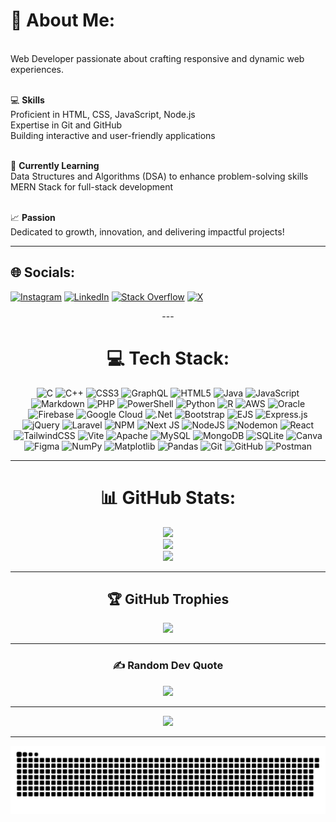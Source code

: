 

# 💫 About Me:
<br>Web Developer passionate about crafting responsive and dynamic web experiences.<br><br>

💻 **Skills**<br>Proficient in HTML, CSS, JavaScript, Node.js<br>Expertise in Git and GitHub<br>Building interactive and user-friendly applications<br><br>

🚀 **Currently Learning**<br>Data Structures and Algorithms (DSA) to enhance problem-solving skills<br>MERN Stack for full-stack development<br><br>

📈 **Passion**<br>Dedicated to growth, innovation, and delivering impactful projects!

---

## 🌐 Socials:
[![Instagram](https://img.shields.io/badge/Instagram-%23E4405F.svg?logo=Instagram&logoColor=white)](https://instagram.com/m_tushu6) 
[![LinkedIn](https://img.shields.io/badge/LinkedIn-%230077B5.svg?logo=linkedin&logoColor=white)](https://linkedin.com/in/tusharmaji) 
[![Stack Overflow](https://img.shields.io/badge/-Stackoverflow-FE7A16?logo=stack-overflow&logoColor=white)](https://stackoverflow.com/users/25646886) 
[![X](https://img.shields.io/badge/X-black.svg?logo=X&logoColor=white)](https://x.com/m_tushu6) 
<div align="center">
---

# 💻 Tech Stack:
![C](https://img.shields.io/badge/c-%2300599C.svg?style=flat&logo=c&logoColor=white) 
![C++](https://img.shields.io/badge/c++-%2300599C.svg?style=flat&logo=c%2B%2B&logoColor=white) 
![CSS3](https://img.shields.io/badge/css3-%231572B6.svg?style=flat&logo=css3&logoColor=white) 
![GraphQL](https://img.shields.io/badge/-GraphQL-E10098?style=flat&logo=graphql&logoColor=white) 
![HTML5](https://img.shields.io/badge/html5-%23E34F26.svg?style=flat&logo=html5&logoColor=white) 
![Java](https://img.shields.io/badge/java-%23ED8B00.svg?style=flat&logo=openjdk&logoColor=white) 
![JavaScript](https://img.shields.io/badge/javascript-%23323330.svg?style=flat&logo=javascript&logoColor=%23F7DF1E) 
![Markdown](https://img.shields.io/badge/markdown-%23000000.svg?style=flat&logo=markdown&logoColor=white) 
![PHP](https://img.shields.io/badge/php-%23777BB4.svg?style=flat&logo=php&logoColor=white) 
![PowerShell](https://img.shields.io/badge/PowerShell-%235391FE.svg?style=flat&logo=powershell&logoColor=white) 
![Python](https://img.shields.io/badge/python-3670A0?style=flat&logo=python&logoColor=ffdd54) 
![R](https://img.shields.io/badge/r-%23276DC3.svg?style=flat&logo=r&logoColor=white) 
![AWS](https://img.shields.io/badge/AWS-%23FF9900.svg?style=flat&logo=amazon-aws&logoColor=white) 
![Oracle](https://img.shields.io/badge/Oracle-F80000?style=flat&logo=oracle&logoColor=white) 
![Firebase](https://img.shields.io/badge/firebase-%23039BE5.svg?style=flat&logo=firebase) 
![Google Cloud](https://img.shields.io/badge/GoogleCloud-%234285F4.svg?style=flat&logo=google-cloud&logoColor=white) 
![.Net](https://img.shields.io/badge/.NET-5C2D91?style=flat&logo=.net&logoColor=white) 
![Bootstrap](https://img.shields.io/badge/bootstrap-%238511FA.svg?style=flat&logo=bootstrap&logoColor=white) 
![EJS](https://img.shields.io/badge/ejs-%23B4CA65.svg?style=flat&logo=ejs&logoColor=black) 
![Express.js](https://img.shields.io/badge/express.js-%23404d59.svg?style=flat&logo=express&logoColor=%2361DAFB) 
![jQuery](https://img.shields.io/badge/jquery-%230769AD.svg?style=flat&logo=jquery&logoColor=white) 
![Laravel](https://img.shields.io/badge/laravel-%23FF2D20.svg?style=flat&logo=laravel&logoColor=white) 
![NPM](https://img.shields.io/badge/NPM-%23CB3837.svg?style=flat&logo=npm&logoColor=white) 
![Next JS](https://img.shields.io/badge/Next-black?style=flat&logo=next.js&logoColor=white) 
![NodeJS](https://img.shields.io/badge/node.js-6DA55F?style=flat&logo=node.js&logoColor=white) 
![Nodemon](https://img.shields.io/badge/NODEMON-%23323330.svg?style=flat&logo=nodemon&logoColor=%BBDEAD) 
![React](https://img.shields.io/badge/react-%2320232a.svg?style=flat&logo=react&logoColor=%2361DAFB) 
![TailwindCSS](https://img.shields.io/badge/tailwindcss-%2338B2AC.svg?style=flat&logo=tailwind-css&logoColor=white) 
![Vite](https://img.shields.io/badge/vite-%23646CFF.svg?style=flat&logo=vite&logoColor=white) 
![Apache](https://img.shields.io/badge/apache-%23D42029.svg?style=flat&logo=apache&logoColor=white) 
![MySQL](https://img.shields.io/badge/mysql-4479A1.svg?style=flat&logo=mysql&logoColor=white) 
![MongoDB](https://img.shields.io/badge/MongoDB-%234ea94b.svg?style=flat&logo=mongodb&logoColor=white) 
![SQLite](https://img.shields.io/badge/sqlite-%2307405e.svg?style=flat&logo=sqlite&logoColor=white) 
![Canva](https://img.shields.io/badge/Canva-%2300C4CC.svg?style=flat&logo=Canva&logoColor=white) 
![Figma](https://img.shields.io/badge/figma-%23F24E1E.svg?style=flat&logo=figma&logoColor=white) 
![NumPy](https://img.shields.io/badge/numpy-%23013243.svg?style=flat&logo=numpy&logoColor=white) 
![Matplotlib](https://img.shields.io/badge/Matplotlib-%23ffffff.svg?style=flat&logo=Matplotlib&logoColor=black) 
![Pandas](https://img.shields.io/badge/pandas-%23150458.svg?style=flat&logo=pandas&logoColor=white) 
![Git](https://img.shields.io/badge/git-%23F05033.svg?style=flat&logo=git&logoColor=white) 
![GitHub](https://img.shields.io/badge/github-%23121011.svg?style=flat&logo=github&logoColor=white) 
![Postman](https://img.shields.io/badge/Postman-FF6C37?style=flat&logo=postman&logoColor=white)

---

# 📊 GitHub Stats:
![](https://github-readme-stats.vercel.app/api?username=Tusharmaji135&theme=radical&hide_border=false&include_all_commits=true&count_private=true)<br/>
![](https://github-readme-streak-stats.herokuapp.com/?user=Tusharmaji135&theme=radical&hide_border=false)<br/>
![](https://github-readme-stats.vercel.app/api/top-langs/?username=Tusharmaji135&theme=radical&hide_border=false&include_all_commits=true&count_private=true&layout=compact)

---

## 🏆 GitHub Trophies
![](https://github-profile-trophy.vercel.app/?username=Tusharmaji135&theme=radical&no-frame=false&no-bg=true&margin-w=4)

---

### ✍️ Random Dev Quote
![](https://quotes-github-readme.vercel.app/api?type=horizontal&theme=light)

---

[![](https://visitcount.itsvg.in/api?id=Tusharmaji135&icon=0&color=0)](https://visitcount.itsvg.in)

---

<picture>
  <source media="(prefers-color-scheme: dark)" srcset="https://raw.githubusercontent.com/tusharmaji135/tusharmaji135/output/github-snake-dark.svg" />
  <source media="(prefers-color-scheme: light)" srcset="https://raw.githubusercontent.com/tusharmaji135/tusharmaji135/output/github-snake.svg" />
  <img alt="github-snake" src="https://raw.githubusercontent.com/tusharmaji135/tusharmaji135/output/github-snake.svg" />
</picture>
<!-- Proudly created with GPRM ( https://gprm.itsvg.in ) -->

</div>
